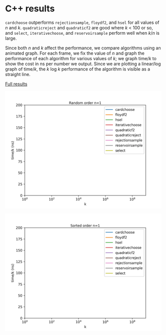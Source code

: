 # C++ results

`cardchoose` outperforms `rejectionsample`, `floydf2`, and `hsel` for all
values of _n_ and _k_. `quadraticreject` and `quadraticf2` are good where _k_ < 100 or so, and
`select`, `iterativechoose`, and `reservoirsample`
perform well when _k_/_n_ is large.

Since both _n_ and _k_ affect the performance, we compare algorithms
using an animated graph. For each frame, we fix the value of _n_ and
graph the performance of each algorithm for various values of _k_;
we graph time/_k_ to show the cost in ns per number we output. Since
we are plotting a linear/log graph of time/_k_, the _k_ log _k_
performance of the algorithm is visible as a straight line.

[Full results](results/latest/)

![graph](results/latest/random.webp)

![graph](results/latest/sorted.webp)

